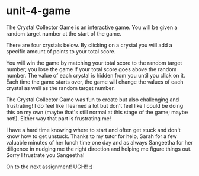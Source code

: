 # unit-4-game

The Crystal Collector Game is an interactive game. You will be given a random
target number at the start of the game.

There are four crystals below. By clicking on a crystal you will add a
specific amount of points to your total score.

You will win the game by matching your total score to the random target number;
you lose the game if your total score goes above the random number.
The value of each crystal is hidden from you until you click on it.
Each time the game starts over, the game will change the values of
each crystal as well as the random target number.



The Crystal Collector Game was fun to create but also challenging and frustrating!
I do feel like I learned a lot but don't feel like I could be doing this on my own
(maybe that's still normal at this stage of the game; maybe not!). Either way that 
part is frustrating me!

I have a hard time knowing where to start and often get stuck and don't know how to
get unstuck. Thanks to my tutor for help, Sarah for a few valuable minutes of her
lunch time one day and as always Sangeetha for her diligence in nudging me the right
direction and helping me figure things out. Sorry I frustrate you Sangeetha!

On to the next assignment! UGH!! :)